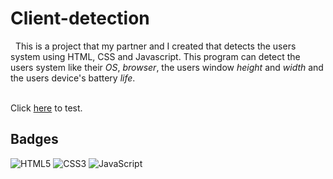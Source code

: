 # Client-detection

  &nbsp; This is a project that my partner and I created that detects the users system using HTML, CSS and Javascript. This program can detect the users system like their _OS_, _browser_, the users window _height_ and _width_ and the users device's battery _life_. 
<br>
<br>


Click [here](https://Joseph-Wil.github.io/client-detection/) to test.
<br>

## Badges
![HTML5](https://img.shields.io/badge/html5-%23E34F26.svg?style=for-the-badge&logo=html5&logoColor=white)
![CSS3](https://img.shields.io/badge/css3-%231572B6.svg?style=for-the-badge&logo=css3&logoColor=white)
![JavaScript](https://img.shields.io/badge/javascript-%23323330.svg?style=for-the-badge&logo=javascript&logoColor=%23F7DF1E)
